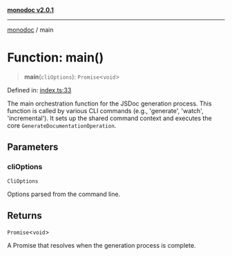 [**monodoc v2.0.1**](../README.md)

***

[monodoc](../globals.md) / main

# Function: main()

> **main**(`cliOptions`): `Promise`\<`void`\>

Defined in: [index.ts:33](https://github.com/ramiisaac/monodoc/blob/8dfc761efc0b9472f41d7c347037e11c930f5adf/src/index.ts#L33)

The main orchestration function for the JSDoc generation process.
This function is called by various CLI commands (e.g., 'generate', 'watch', 'incremental').
It sets up the shared command context and executes the core `GenerateDocumentationOperation`.

## Parameters

### cliOptions

`CliOptions`

Options parsed from the command line.

## Returns

`Promise`\<`void`\>

A Promise that resolves when the generation process is complete.
